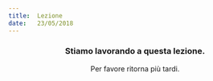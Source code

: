 ```yaml
---
title:  Lezione
date:   23/05/2018
---
```


### <center>Stiamo lavorando a questa lezione.</center>
<center>Per favore ritorna più tardi.</center>